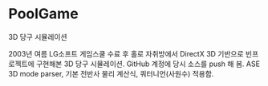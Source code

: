 # PoolGame
3D 당구 시뮬레이션

2003년 여름 LG소프트 게임스쿨 수료 후 홀로 자취방에서 DirectX 3D 기반으로 빈프로젝트에 구현해본 3D 당구 시뮬레이션.
GitHub 계정에 당시 소스를 push 해 봄.
ASE 3D mode parser, 기본 전반사 물리 계산식, 쿼터니언(사원수) 적용함.
